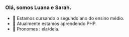 ### Olá, somos Luana e Sarah.
- 🔭  Estamos cursando o segundo ano do ensino médio.
- 🌱   Atualmente estamos aprendendo PHP.
- 👯  Pronomes : ela/dela.

